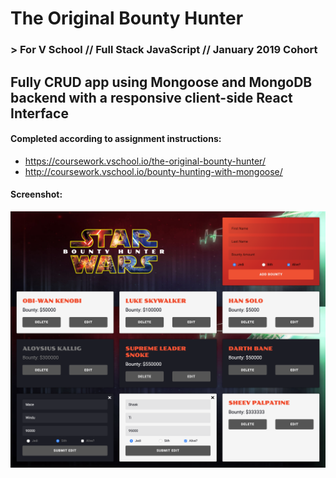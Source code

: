 # The Original Bounty Hunter
### > For V School // Full Stack JavaScript // January 2019 Cohort

## Fully CRUD app using Mongoose and MongoDB backend with a responsive client-side React Interface

#### Completed according to assignment instructions: 
- https://coursework.vschool.io/the-original-bounty-hunter/
- http://coursework.vschool.io/bounty-hunting-with-mongoose/

#### Screenshot:
<img src="screenshot3.png">
